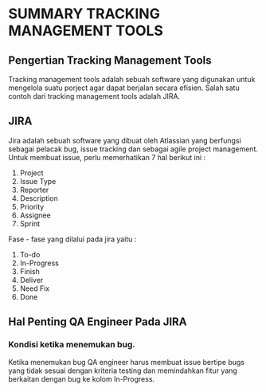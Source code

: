 # SUMMARY TRACKING MANAGEMENT TOOLS

## Pengertian Tracking Management Tools
Tracking management tools adalah sebuah software yang digunakan untuk mengelola suatu porject agar dapat berjalan secara efisien. Salah satu contoh dari tracking management
tools adalah JIRA. 

## JIRA
Jira adalah sebuah software yang dibuat oleh Atlassian yang berfungsi sebagai pelacak bug, issue tracking dan sebagai agile project management. 
Untuk membuat issue, perlu memerhatikan 7 hal berikut ini :
1. Project
2. Issue Type
3. Reporter 
4. Description
5. Priority
6. Assignee
7. Sprint

Fase - fase yang dilalui pada jira yaitu : 
1. To-do
2. In-Progress
3. Finish
4. Deliver
5. Need Fix
6. Done

## Hal Penting QA Engineer Pada JIRA
### Kondisi ketika menemukan bug.
Ketika menemukan bug QA engineer harus membuat issue bertipe bugs yang tidak sesuai dengan kriteria testing dan memindahkan fitur yang berkaitan dengan bug ke kolom 
In-Progress.
